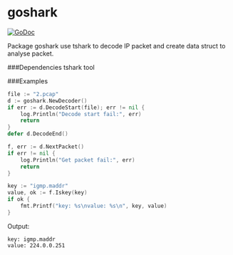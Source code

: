 # goshark
[![GoDoc](http://godoc.org/github.com/sunwxg/goshark?status.svg)](http://godoc.org/github.com/sunwxg/goshark)

Package goshark use tshark to decode IP packet and create data struct to analyse packet.

###Dependencies
tshark tool

###Examples
```go
file := "2.pcap"
d := goshark.NewDecoder()
if err := d.DecodeStart(file); err != nil {
    log.Println("Decode start fail:", err)
    return
}
defer d.DecodeEnd()

f, err := d.NextPacket()
if err != nil {
    log.Println("Get packet fail:", err)
    return
}

key := "igmp.maddr"
value, ok := f.Iskey(key)
if ok {
    fmt.Printf("key: %s\nvalue: %s\n", key, value)
}
```
Output:
```
key: igmp.maddr
value: 224.0.0.251
```
